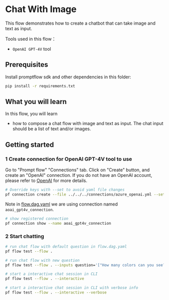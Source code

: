 # Chat With Image

This flow demonstrates how to create a chatbot that can take image and text as input.

Tools used in this flow：
- `OpenAI GPT-4V` tool

## Prerequisites

Install promptflow sdk and other dependencies in this folder:
```bash
pip install -r requirements.txt
```

## What you will learn

In this flow, you will learn
- how to compose a chat flow with image and text as input. The chat input should be a list of text and/or images.

## Getting started

### 1 Create connection for OpenAI GPT-4V tool to use
Go to "Prompt flow" "Connections" tab. Click on "Create" button, and create an "OpenAI" connection. If you do not have an OpenAI account, please refer to [OpenAI](https://platform.openai.com/) for more details.

```bash
# Override keys with --set to avoid yaml file changes
pf connection create --file ../../../connections/azure_openai.yml --set api_key=<your_api_key> api_base=<your_api_base> name=aoai_gpt4v_connection api_version=2023-03-15-preview
```

Note in [flow.dag.yaml](flow.dag.yaml) we are using connection named `aoai_gpt4v_connection`.
```bash
# show registered connection 
pf connection show --name aoai_gpt4v_connection
```

### 2 Start chatting

```bash
# run chat flow with default question in flow.dag.yaml
pf flow test --flow . 

# run chat flow with new question
pf flow test --flow . --inputs question='["How many colors can you see?", {"data:image/png;url": "https://developer.microsoft.com/_devcom/images/logo-ms-social.png"}]'
```

```sh
# start a interactive chat session in CLI
pf flow test --flow . --interactive

# start a interactive chat session in CLI with verbose info
pf flow test --flow . --interactive --verbose
```



